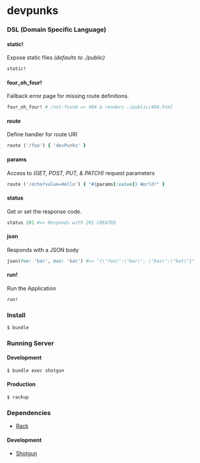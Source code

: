 # devpunks

### DSL (Domain Specific Language)
#### static!
Expose static files _(defaults to ./public)_
```ruby
static!
````

#### four_oh_four!
Fallback error page for missing route definitions.
```ruby
four_oh_four! # /not-found => 404 & renders ./public/404.html
````

#### route
Define handler for route URI
```ruby
route ('/foo') { 'devPunks' }
````

#### params
Access to _(GET, POST, PUT, & PATCH)_ request parameters
```ruby
route ('/echo?value=Hello') { "#{params[:value]} World!" }
````

#### status
Get or set the response code.
```ruby
status 201 #=> Responds with 201 CREATED
````

#### json
Responds with a JSON body
```ruby
json(foo: 'bar', baz: 'bat') #=> "{\"foo\":\"bar\", \"baz\":\"bat\"}"
````

#### run!
Run the Application
```ruby
run!
````

### Install
```bash
$ bundle
```

### Running Server
#### Development
```bash
$ bundle exec shotgun
```

#### Production
```bash
$ rackup
```

### Dependencies
  - [Rack](https://rack.github.io)

#### Development
  - [Shotgun](https://github.com/rtomayko/shotgun#shotgun)
